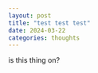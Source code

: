 ```yaml
---
layout: post
title: "test test test"
date: 2024-03-22
categories: thoughts
---
```




is this thing on?